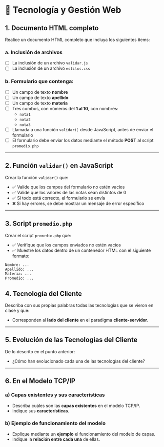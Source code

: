 # 📘 Tecnología y Gestión Web

## 1. Documento HTML completo

Realice un documento HTML completo que incluya los siguientes ítems:

### a. Inclusión de archivos

- [ ] La inclusión de un archivo `validar.js`
- [ ] La inclusión de un archivo `estilos.css`

### b. Formulario que contenga:

- [ ] Un campo de texto **nombre**  
- [ ] Un campo de texto **apellido**  
- [ ] Un campo de texto **materia**  
- [ ] Tres combos, con números del **1 al 10**, con nombres:  
  - `nota1`  
  - `nota2`  
  - `nota3`  
- [ ] Llamada a una función `validar()` desde JavaScript, antes de enviar el formulario  
- [ ] El formulario debe enviar los datos mediante el método **POST** al script `promedio.php`

---

## 2. Función `validar()` en JavaScript

Crear la función `validar()` que:

- ✅ Valide que los campos del formulario no estén vacíos
- ✅ Valide que los valores de las notas sean distintos de 0
- ✅ Si todo está correcto, el formulario se envía
- ❌ Si hay errores, se debe mostrar un mensaje de error específico

---

## 3. Script `promedio.php`

Crear el script `promedio.php` que:

- ✅ Verifique que los campos enviados no estén vacíos
- ✅ Muestre los datos dentro de un contenedor HTML con el siguiente formato:

```html
Nombre: ...
Apellido: ...
Materia: ...
Promedio: ...
```

## 4. Tecnología del Cliente

Describa con sus propias palabras todas las tecnologías que se vieron en clase y que:

- Corresponden al **lado del cliente** en el paradigma **cliente-servidor**.

---

## 5. Evolución de las Tecnologías del Cliente

De lo descrito en el punto anterior:

- ¿Cómo han evolucionado cada una de las tecnologías del cliente?

---

## 6. En el Modelo TCP/IP

### a) Capas existentes y sus características

- Describa cuáles son las **capas existentes** en el modelo TCP/IP.
- Indique sus **características**.

### b) Ejemplo de funcionamiento del modelo

- Explique mediante un **ejemplo** el funcionamiento del modelo de capas.
- Indique la **relación entre cada una** de ellas.
